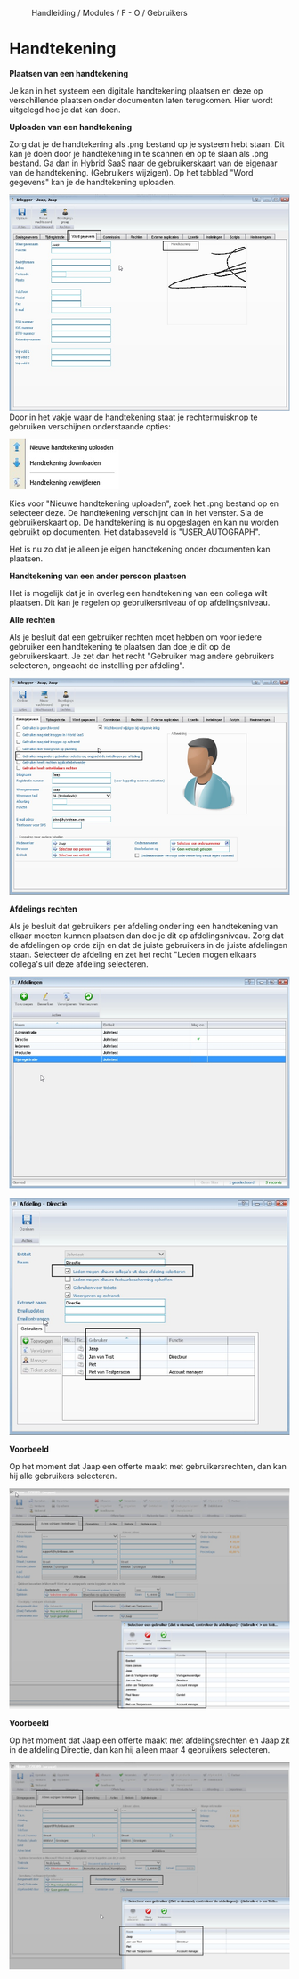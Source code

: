 <properties>
	<menu>
		<position>Handleiding / Modules / F - O / Gebruikers</position> 
		<title>Handtekening</title>
	</menu>
	<page>
		<title>Handtekening</title>
		<description></description>	
	</page>

</properties>

# Handtekening #

**Plaatsen van een handtekening**

Je kan in het systeem een digitale handtekening plaatsen en deze op verschillende plaatsen onder documenten laten terugkomen.
Hier wordt uitgelegd hoe je dat kan doen.

**Uploaden van een handtekening** 

Zorg dat je de handtekening als .png bestand op je systeem hebt staan. Dit kan je doen door je handtekening in te scannen en op te slaan als .png bestand.
Ga dan in Hybrid SaaS naar de gebruikerskaart van de eigenaar van de handtekening. (Gebruikers wijzigen). Op het tabblad "Word gegevens" kan je de handtekening uploaden.

![](images/handtekening-gebruiker-upload.jpg) 
Door in het vakje waar de handtekening staat je rechtermuisknop te gebruiken verschijnen onderstaande opties:

![](images/handtekening-upload.jpg)

Kies voor "Nieuwe handtekening uploaden", zoek het .png bestand op en selecteer deze. De handtekening verschijnt dan in het venster.
Sla de gebruikerskaart op. De handtekening is nu opgeslagen en kan nu worden gebruikt op documenten. Het databaseveld is "USER_AUTOGRAPH".

Het is nu zo dat je alleen je eigen handtekening onder documenten kan plaatsen. 


**Handtekening van een ander persoon plaatsen**

Het is mogelijk dat je in overleg een handtekening van een collega wilt plaatsen. Dit kan je regelen op gebruikersniveau of op afdelingsniveau.  

**Alle rechten**

Als je besluit dat een gebruiker rechten moet hebben om voor iedere gebruiker een handtekening te plaatsen dan doe je dit op de gebruikerskaart. 
Je zet dan het recht "Gebruiker mag andere gebruikers selecteren, ongeacht de instelling per afdeling".

![](images/handtekening-gebruiker.jpg)

**Afdelings rechten**

Als je besluit dat gebruikers per afdeling onderling een handtekening van elkaar moeten kunnen plaatsen dan doe je dit op afdelingsniveau.
Zorg dat de afdelingen op orde zijn en dat de juiste gebruikers in de juiste afdelingen staan.
Selecteer de afdeling en zet het recht "Leden mogen elkaars collega's uit deze afdeling selecteren.
 
![](images/handtekening-afdeling1.jpg)

![](images/handtekening-afdeling2.jpg)



**Voorbeeld**

Op het moment dat Jaap een offerte maakt met gebruikersrechten, dan kan hij alle gebruikers selecteren.

![](images/handtekening-offerte-gebruiker.jpg)

**Voorbeeld**

Op het moment dat Jaap een offerte maakt met afdelingsrechten en Jaap zit in de afdeling Directie, dan kan hij alleen maar 4 gebruikers selecteren.

![](images/handtekening-offerte-afdeling.jpg)
